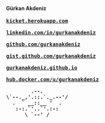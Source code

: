 #### Gürkan Akdeniz 
<pre><b><a target="_blank" href='http://kicket.herokuapp.com/'>kicket.herokuapp.com</a> <br/>
<a target="_blank" href='https://www.linkedin.com/in/g%C3%BCrkanakdeniz/'>linkedin.com/in/gurkanakdeniz</a> <br/>
<a target="_blank" href='https://github.com/gurkanakdeniz'>github.com/gurkanakdeniz</a> <br/>
<a target="_blank" href='https://gist.github.com/gurkanakdeniz'>gist.github.com/gurkanakdeniz</a> <br/>
<a target="_blank" href='https://gurkanakdeniz.github.io'>gurkanakdeniz.github.io</a> <br/>
<a target="_blank" href='https://hub.docker.com/u/gurkanakdeniz'>hub.docker.com/u/gurkanakdeniz</a> <br/>
        .--.
\`--._,'.::.`._.--'/
  .  ` __::__ '  .
   :-:.`'..`'.:-:
      \ `--' /</b></pre>

